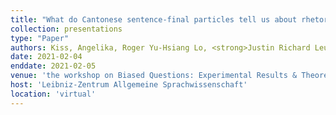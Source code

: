 ```yaml
---
title: "What do Cantonese sentence-final particles tell us about rhetorical questions?"
collection: presentations
type: "Paper"
authors: Kiss, Angelika, Roger Yu-Hsiang Lo, <strong>Justin Richard Leung</strong> & Maxime Alexandra Tulling
date: 2021-02-04
enddate: 2021-02-05
venue: 'the workshop on Biased Questions: Experimental Results & Theoretical Modelling'
host: 'Leibniz-Zentrum Allgemeine Sprachwissenschaft'
location: 'virtual'
---
```

